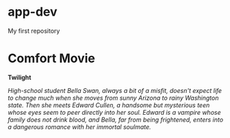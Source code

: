 # app-dev
My first repository

# Comfort Movie

**Twilight**

*High-school student Bella Swan, always a bit of a misfit, doesn't expect life to change much when she moves from sunny Arizona to rainy Washington state. Then she meets Edward Cullen, a handsome but mysterious teen whose eyes seem to peer directly into her soul. Edward is a vampire whose family does not drink blood, and Bella, far from being frightened, enters into a dangerous romance with her immortal soulmate.*
